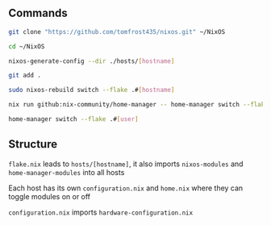 ## Commands

```bash
git clone "https://github.com/tomfrost435/nixos.git" ~/NixOS
```

```bash
cd ~/NixOS
```

```bash
nixos-generate-config --dir ./hosts/[hostname]
```

```bash
git add .
```

```bash
sudo nixos-rebuild switch --flake .#[hostname]
```

```bash
nix run github:nix-community/home-manager -- home-manager switch --flake .#[user]
```

```bash
home-manager switch --flake .#[user]
```

## Structure

`flake.nix` leads to `hosts/[hostname]`, it also imports `nixos-modules` and `home-manager-modules` into all hosts

Each host has its own `configuration.nix` and `home.nix` where they can toggle modules on or off

`configuration.nix` imports `hardware-configuration.nix`
